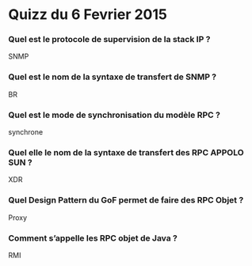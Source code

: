 # Quizz du 6 Fevrier 2015

### Quel est le protocole de supervision de la stack IP ?

SNMP 

### Quel est le nom de la syntaxe de transfert de SNMP ?

BR

### Quel est le mode de synchronisation du modèle RPC ?

synchrone


### Quel elle le nom de la syntaxe de transfert des RPC APPOLO SUN ?

XDR

### Quel Design Pattern du GoF permet de faire des RPC Objet ?

Proxy

### Comment s’appelle les RPC objet de Java ?

RMI